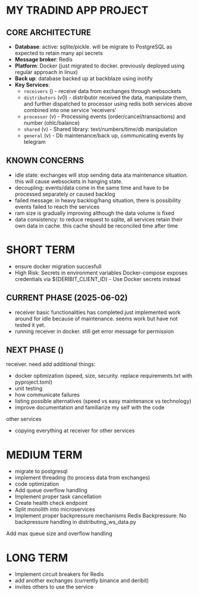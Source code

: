# MY TRADIND APP PROJECT

## CORE ARCHITECTURE
- **Database**: active: sqlite/pickle. will be migrate to PostgreSQL as expected to retain many api secrets
- **Message broker**: Redis
- **Platform**: Docker (just migrated to docker. previously deployed using regular approach in linux)
- **Back up**: database backed up at backblaze using inotify
- **Key Services**:
  - `receivers` () - receive data from exchanges through websockets 
  - `distributors` (v0) - distributor received the data, manipulate them, and further dispatched to processor using redis
  both services above combined into one service 'receivers'
  - `processor` (v) - Processing events (order/cancel/transactions) and number (ohlc/balance)
  - `shared` (v) - Shared library: text/numbers/time/db manipulation
  - `general` (v) - Db maintenance/back up, communicating events by telegram

## KNOWN CONCERNS
- idle state: exchanges will stop sending data ata maintenance situation. this will cause websockets in hanging state.
- decoupling: events/data come in the same time and have to be processed separately or caused backlog
- failed message: in heavy backlog/hang situation, there is possibility events failed to reach the services
- ram size is gradually improving although the data volume is fixed
- data consistency: to reduce request to sqlite, all services retain their own data in cache. this cache should be reconciled time after time
  

# SHORT TERM
- ensure docker migration succesfull 
- High Risk: Secrets in environment variables
Docker-compose exposes credentials via ${DERIBIT_CLIENT_ID} - Use Docker secrets instead

## CURRENT PHASE (2025-06-02)
- receiver basic functionalities has completed.just implemented work around for idle because of maintenance. seems work but have not tested it yet.
- running receiver in docker. still get error message for permission

## NEXT PHASE ()
receiver. need add additional things:
- docker optimization (speed, size, security. replace requirements.txt with pyproject.toml)
- unit testing
- how communicate failures
- listing possible alternatives (speed vs easy maintenance vs technology)
- improve documentation and familiarize my self with the code

other services
- copying everything at receiver for other services


# MEDIUM TERM
- migrate to postgresql
- implement threading (to process data from exchanges)
- code optimization
- Add queue overflow handling
- Implement proper task cancellation
- Create health check endpoint
- Split monolith into microservices
- Implement proper backpressure mechanisms
Redis Backpressure: No backpressure handling in distributing_ws_data.py

Add max queue size and overflow handling



# LONG TERM
- Implement circuit breakers for Redis
- add another exchanges (currently binance and deribit)
- invites others to use the service

